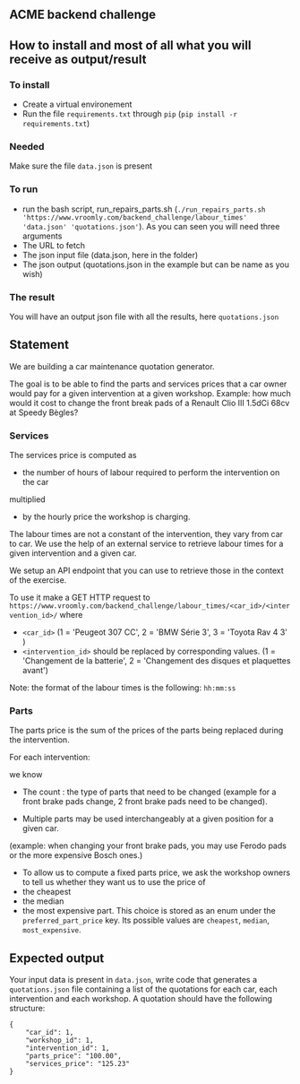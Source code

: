 ACME backend challenge
-------------------------

## How to install and most of all what you will receive as output/result
 
### To install 

- Create a virtual environement 
- Run the file `requirements.txt` through `pip` (`pip install -r requirements.txt`)

### Needed 

Make sure the file `data.json` is present 

### To run

- run the bash script, run_repairs_parts.sh (`./run_repairs_parts.sh 'https://www.vroomly.com/backend_challenge/labour_times' 'data.json' 'quotations.json'`). As you can seen you will need three arguments
 - The URL to fetch
 - The json input file (data.json, here in the folder)
 - The json output (quotations.json in the example but can be name as you wish)

### The result

You will have an output json file with all the results, here `quotations.json`


## Statement

We are building a car maintenance quotation generator.

The goal is to be able to find the parts and services prices
that a car owner would pay for a given intervention at a given workshop.
Example: how much would it cost to change the front break pads of a
Renault Clio III 1.5dCi 68cv at Speedy Bègles?

### Services
The services price is computed as 

- the number of hours of labour required to perform the
intervention on the car 

multiplied 

- by the hourly price the workshop is charging.

The labour times are not a constant of the intervention, they vary from car
to car. We use the help of an external service to retrieve labour times for a given
intervention and a given car.
 
We setup an API endpoint that you can use to retrieve those in the context of the exercise.
 
To use it make a GET HTTP request to `https://www.vroomly.com/backend_challenge/labour_times/<car_id>/<intervention_id>/`
where 
- `<car_id>` (1 = 'Peugeot 307 CC', 2 = 'BMW Série 3', 3 = 'Toyota Rav 4 3' )  
- `<intervention_id>` should be replaced by corresponding values. (1 = 'Changement de la batterie', 2 = 'Changement des disques et plaquettes avant')

Note: the format of the labour times is the following: `hh:mm:ss`

### Parts
The parts price is the sum of the prices of the parts being replaced during the intervention.

For each intervention: 

we know 

- The count : the type of parts that need to be changed
(example for a front brake pads change, 2 front brake pads need to be changed).

- Multiple parts may be used interchangeably at a given position for a given car.

(example: when changing your front brake pads, you may use Ferodo pads or
the more expensive Bosch ones.)

- To allow us to compute a fixed parts price, we ask the workshop owners
  to tell us whether they want us to use the price of 
 - the cheapest
 - the median
 - the most expensive part. 
 This choice is stored as an enum under the `preferred_part_price` key.
 Its possible values are `cheapest`, `median`, `most_expensive`.



## Expected output

Your input data is present in `data.json`, write code that generates a `quotations.json`
file containing a list of the quotations for each car, each intervention and each workshop.
A quotation should have the following structure:

    {
        "car_id": 1,
        "workshop_id": 1,
        "intervention_id": 1,
        "parts_price": "100.00",
        "services_price": "125.23"
    }
